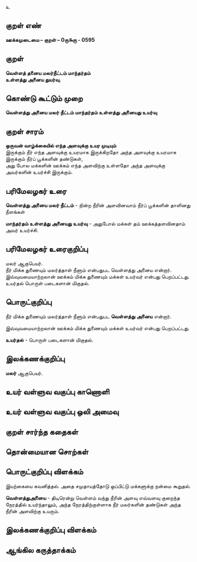 உ

## குறள் எண் 

**ஊக்கமுடைமை – குறள் – 0ரு௯ரு - 0595**  

## குறள் 

**வெள்ளத் தனைய மலர்நீட்டம் மாந்தர்தம்  
உள்ளத்து அனைய துயர்வு.**  

## கொண்டு கூட்டும் முறை

**வெள்ளத்து அனைய மலர் நீட்டம் மாந்தர்தம் உள்ளத்து அனையது உயர்வு**  

## குறள் சாரம் 

**ஒருவன் வாழ்க்கையில் எந்த அளவுக்கு உயர முடியும்**  
இருக்கும் நீர் எந்த அளவுக்கு உயரமாக இருக்கிறதோ அந்த அளவுக்கு உயரமாக இருக்கும் நீர்ப் பூக்களின் தண்டுகள்,  
அது போல மக்களின் ஊக்கம் எந்த அளவிற்கு உள்ளதோ அந்த அளவுக்கு அவர்களின் உயர்ச்சி இருக்கும்.  

## பரிமேலழகர் உரை

**வெள்ளத்து அனைய மலர் நீட்டம்** - நின்ற நீரின் அளவினவாம் நீர்ப் பூக்களின் தாளினது நீளங்கள்  

**மாந்தர்தம் உள்ளத்து அனையது உயர்வு** - அதுபோல் மக்கள் தம் ஊக்கத்தளவினதாம் அவர் உயர்ச்சி. 

## பரிமேலழகர் உரைகுறிப்பு   

மலர் ஆகுபெயர்.  
நீர் மிக்க துணையும் மலர்த்தாள் நீளும் என்பதுபட வெள்ளத்து அனைய என்றார்.  
இவ்வுவமையாற்றலான் ஊக்கம் மிக்க துணையும் மக்கள் உயர்வர் என்பது பெறப்பட்டது.  
உயர்தல் பொருள் படைகளான் மிகுதல்.    

## பொருட்குறிப்பு 

நீர் மிக்க துணையும் மலர்த்தாள் நீளும் என்பதுபட **வெள்ளத்து அனைய** என்றார்.  

இவ்வுவமையாற்றலான் ஊக்கம் மிக்க துணையும் மக்கள் உயர்வர் என்பது பெறப்பட்டது. 

**உயர்தல்** - பொருள் படைகளான் மிகுதல்.    

## இலக்கணக்குறிப்பு  

**மலர்** ஆகுபெயர்.    

## உயர் வள்ளுவ வகுப்பு காணொளி


## உயர் வள்ளுவ வகுப்பு ஒலி அமைவு 

 
## குறள் சார்ந்த கதைகள் 


## தொன்மையான சொற்கள்


## பொருட்குறிப்பு விளக்கம்

இயற்கையை கவனித்தல். அதை சமுதாயத்தோடு ஒப்பிட்டு மக்களுக்கு நன்மை கூறுதல்.  

**வெள்ளத்துஅனைய** - திடிரென்று வெள்ளம் வந்து நீரின் அளவு எவ்வளவு குறைந்த நேரத்தில் உயர்ந்தாலும், அந்த நேரத்திற்குள்ளாக நீர் மலர்களின் தண்டுகள் அந்த நீரின் அளவிற்கு உயரும்.  

## இலக்கணக்குறிப்பு விளக்கம்


## ஆங்கில கருத்தாக்கம் 


